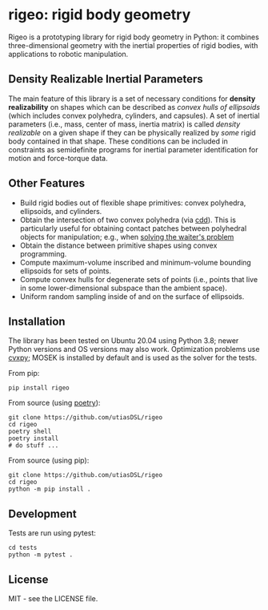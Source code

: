 # rigeo: rigid body geometry

Rigeo is a prototyping library for rigid body geometry in Python: it combines
three-dimensional geometry with the inertial properties of rigid bodies, with
applications to robotic manipulation.

## Density Realizable Inertial Parameters

The main feature of this library is a set of necessary conditions for **density
realizability** on shapes which can be described as *convex hulls of
ellipsoids* (which includes convex polyhedra, cylinders, and capsules). A set
of inertial parameters (i.e., mass, center of mass, inertia matrix) is called
*density realizable* on a given shape if they can be physically realized by
*some* rigid body contained in that shape. These conditions can be included in
constraints as semidefinite programs for inertial parameter identification for
motion and force-torque data.

## Other Features

* Build rigid bodies out of flexible shape primitives: convex polyhedra,
  ellipsoids, and cylinders.
* Obtain the intersection of two convex polyhedra (via
  [cdd](https://pycddlib.readthedocs.io)). This is particularly useful for
  obtaining contact patches between polyhedral objects for manipulation; e.g.,
  when [solving the waiter's problem](https://arxiv.org/abs/2305.17484)
* Obtain the distance between primitive shapes using convex programming.
* Compute maximum-volume inscribed and minimum-volume bounding ellipsoids for
  sets of points.
* Compute convex hulls for degenerate sets of points (i.e., points that live in
  some lower-dimensional subspace than the ambient space).
* Uniform random sampling inside of and on the surface of ellipsoids.

## Installation

The library has been tested on Ubuntu 20.04 using Python 3.8; newer Python
versions and OS versions may also work. Optimization problems use
[cvxpy](https://www.cvxpy.org/); MOSEK is installed by default and is used as
the solver for the tests.

From pip:
```
pip install rigeo
```

From source (using [poetry](https://python-poetry.org)):
```
git clone https://github.com/utiasDSL/rigeo
cd rigeo
poetry shell
poetry install
# do stuff ...
```

From source (using pip):
```
git clone https://github.com/utiasDSL/rigeo
cd rigeo
python -m pip install .
```

## Development

Tests are run using pytest:
```
cd tests
python -m pytest .
```

## License

MIT - see the LICENSE file.
